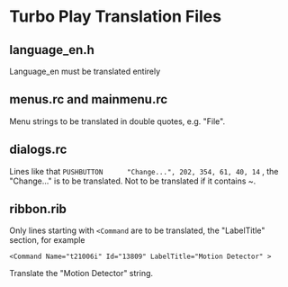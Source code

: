 # Turbo Play Translation Files


## language_en.h

Language_en must be translated entirely

## menus.rc and mainmenu.rc

Menu strings to be translated in double quotes, e.g. "File".

## dialogs.rc

Lines like that ```PUSHBUTTON      "Change...", 202, 354, 61, 40, 14``` , the "Change..." is to be translated. Not to be translated if it contains ~.

## ribbon.rib

Only lines starting with `<Command` are to be translated, the "LabelTitle" section, for example

`<Command Name="t21006i" Id="13809" LabelTitle="Motion Detector" >`

Translate the "Motion Detector" string.




